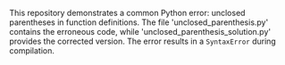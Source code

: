 This repository demonstrates a common Python error: unclosed parentheses in function definitions. The file 'unclosed_parenthesis.py' contains the erroneous code, while 'unclosed_parenthesis_solution.py' provides the corrected version.  The error results in a `SyntaxError` during compilation.